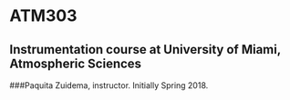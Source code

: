 # ATM303
## Instrumentation course at University of Miami, Atmospheric Sciences

###Paquita Zuidema, instructor. Initially Spring 2018. 
